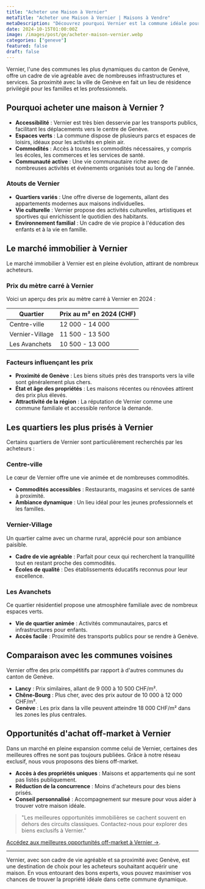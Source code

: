 ```yaml
---
title: "Acheter une Maison à Vernier"
metaTitle: "Acheter une Maison à Vernier | Maisons à Vendre"
metaDescription: "Découvrez pourquoi Vernier est la commune idéale pour acheter une maison. Explorez le marché immobilier local, les quartiers recherchés et nos conseils pour réussir votre achat."
date: 2024-10-15T01:00:00Z
image: /images/post/ge/acheter-maison-vernier.webp
categories: ["geneve"]
featured: false
draft: false
---
```


Vernier, l'une des communes les plus dynamiques du canton de Genève, offre un cadre de vie agréable avec de nombreuses infrastructures et services. Sa proximité avec la ville de Genève en fait un lieu de résidence privilégié pour les familles et les professionnels.

## Pourquoi acheter une maison à Vernier ?

- **Accessibilité** : Vernier est très bien desservie par les transports publics, facilitant les déplacements vers le centre de Genève.
- **Espaces verts** : La commune dispose de plusieurs parcs et espaces de loisirs, idéaux pour les activités en plein air.
- **Commodités** : Accès à toutes les commodités nécessaires, y compris les écoles, les commerces et les services de santé.
- **Communauté active** : Une vie communautaire riche avec de nombreuses activités et événements organisés tout au long de l'année.

### Atouts de Vernier
- **Quartiers variés** : Une offre diverse de logements, allant des appartements modernes aux maisons individuelles.
- **Vie culturelle** : Vernier propose des activités culturelles, artistiques et sportives qui enrichissent le quotidien des habitants.
- **Environnement familial** : Un cadre de vie propice à l'éducation des enfants et à la vie en famille.

## Le marché immobilier à Vernier

Le marché immobilier à Vernier est en pleine évolution, attirant de nombreux acheteurs.

### Prix du mètre carré à Vernier

Voici un aperçu des prix au mètre carré à Vernier en 2024 :

| Quartier                | Prix au m² en 2024 (CHF) |
|-------------------------|--------------------------|
| Centre-ville            | 12 000 - 14 000          |
| Vernier-Village         | 11 500 - 13 500           |
| Les Avanchets           | 10 500 - 13 000           |

### Facteurs influençant les prix
- **Proximité de Genève** : Les biens situés près des transports vers la ville sont généralement plus chers.
- **État et âge des propriétés** : Les maisons récentes ou rénovées attirent des prix plus élevés.
- **Attractivité de la région** : La réputation de Vernier comme une commune familiale et accessible renforce la demande.

## Les quartiers les plus prisés à Vernier

Certains quartiers de Vernier sont particulièrement recherchés par les acheteurs :

### Centre-ville

Le cœur de Vernier offre une vie animée et de nombreuses commodités.

- **Commodités accessibles** : Restaurants, magasins et services de santé à proximité.
- **Ambiance dynamique** : Un lieu idéal pour les jeunes professionnels et les familles.

### Vernier-Village

Un quartier calme avec un charme rural, apprécié pour son ambiance paisible.

- **Cadre de vie agréable** : Parfait pour ceux qui recherchent la tranquillité tout en restant proche des commodités.
- **Écoles de qualité** : Des établissements éducatifs reconnus pour leur excellence.

### Les Avanchets

Ce quartier résidentiel propose une atmosphère familiale avec de nombreux espaces verts.

- **Vie de quartier animée** : Activités communautaires, parcs et infrastructures pour enfants.
- **Accès facile** : Proximité des transports publics pour se rendre à Genève.

## Comparaison avec les communes voisines

Vernier offre des prix compétitifs par rapport à d'autres communes du canton de Genève.

- **Lancy** : Prix similaires, allant de 9 000 à 10 500 CHF/m².
- **Chêne-Bourg** : Plus cher, avec des prix autour de 10 000 à 12 000 CHF/m².
- **Genève** : Les prix dans la ville peuvent atteindre 18 000 CHF/m² dans les zones les plus centrales.

## Opportunités d'achat off-market à Vernier

Dans un marché en pleine expansion comme celui de Vernier, certaines des meilleures offres ne sont pas toujours publiées. Grâce à notre réseau exclusif, nous vous proposons des biens off-market.

- **Accès à des propriétés uniques** : Maisons et appartements qui ne sont pas listés publiquement.
- **Réduction de la concurrence** : Moins d'acheteurs pour des biens prisés.
- **Conseil personnalisé** : Accompagnement sur mesure pour vous aider à trouver votre maison idéale.

> "Les meilleures opportunités immobilières se cachent souvent en dehors des circuits classiques. Contactez-nous pour explorer des biens exclusifs à Vernier."

[Accédez aux meilleures opportunités off-market à Vernier ->](/contact).

---

Vernier, avec son cadre de vie agréable et sa proximité avec Genève, est une destination de choix pour les acheteurs souhaitant acquérir une maison. En vous entourant des bons experts, vous pouvez maximiser vos chances de trouver la propriété idéale dans cette commune dynamique.
